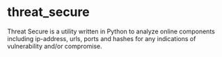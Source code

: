 # threat_secure
Threat Secure is a utility written in Python to analyze online components including ip-address, urls, ports and hashes for any indications of vulnerability and/or compromise.
